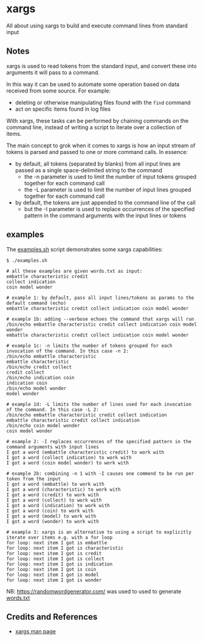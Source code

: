 # xargs

All about using xargs to build and execute command lines from standard input

## Notes

xargs is used to read tokens from the standard input, and convert these into arguments
it will pass to a command.

In this way it can be used to automate some operation based on data received from some source.
For example:

* deleting or otherwise manipulating files found with the `find` command
* act on specific items found in log files

With xargs, these tasks can be performed by chaining commands on the command line,
instead of writing a script to iterate over a collection of items.

The main concept to grok when it comes to xargs is how an input stream of tokens is parsed and passed to one or more command calls.
In essence:

* by default, all tokens (separated by blanks) from all input lines are passed as a single space-delimited string to the command
    * the -n parameter is used to limit the number of input tokens grouped together for each command call
    * the -L parameter is used to limit the number of input lines grouped together for each command call
* by default, the tokens are just appended to the command line of the call
    * but the -I parameter is used to replace occurrences of the specified pattern in the command arguments with the input lines or tokens

## examples

The [examples.sh](./examples.sh) script demonstrates some xargs capabilities:

    $ ./examples.sh

    # all these examples are given words.txt as input:
    embattle characteristic credit
    collect indication
    coin model wonder

    # example 1: by default, pass all input lines/tokens as params to the default command (echo)
    embattle characteristic credit collect indication coin model wonder

    # example 1b: adding --verbose echoes the command that xargs will run
    /bin/echo embattle characteristic credit collect indication coin model wonder
    embattle characteristic credit collect indication coin model wonder

    # example 1c: -n limits the number of tokens grouped for each invocation of the command. In this case -n 2:
    /bin/echo embattle characteristic
    embattle characteristic
    /bin/echo credit collect
    credit collect
    /bin/echo indication coin
    indication coin
    /bin/echo model wonder
    model wonder

    # example 1d: -L limits the number of lines used for each invocation of the command. In this case -L 2:
    /bin/echo embattle characteristic credit collect indication
    embattle characteristic credit collect indication
    /bin/echo coin model wonder
    coin model wonder

    # example 2: -I replaces occurrences of the specified pattern in the command arguments with input lines
    I got a word (embattle characteristic credit) to work with
    I got a word (collect indication) to work with
    I got a word (coin model wonder) to work with

    # example 2b: combining -n 1 with -I causes one commend to be run per token from the input
    I got a word (embattle) to work with
    I got a word (characteristic) to work with
    I got a word (credit) to work with
    I got a word (collect) to work with
    I got a word (indication) to work with
    I got a word (coin) to work with
    I got a word (model) to work with
    I got a word (wonder) to work with

    # example 3: xargs is an alternative to using a script to explicitly iterate over items e.g. with a for loop
    for loop: next item I got is embattle
    for loop: next item I got is characteristic
    for loop: next item I got is credit
    for loop: next item I got is collect
    for loop: next item I got is indication
    for loop: next item I got is coin
    for loop: next item I got is model
    for loop: next item I got is wonder

NB: <https://randomwordgenerator.com/> was used to used to generate [words.txt](words.txt)

## Credits and References

* [xargs man page](https://linux.die.net/man/1/xargs)
